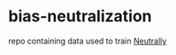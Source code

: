 # bias-neutralization

repo containing data used to train [Neutrally](https://github.com/erickfm/Neutrally)
